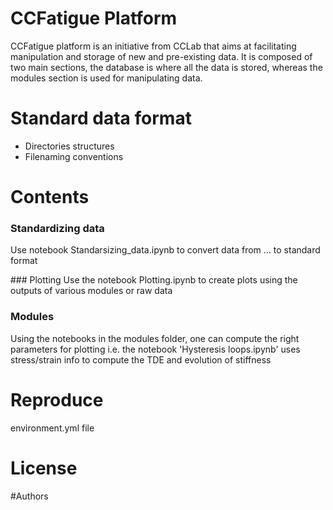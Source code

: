 # CCFatigue Platform

CCFatigue platform is an initiative from CCLab that aims at facilitating manipulation and storage of new and pre-existing data. It is composed of two main sections, the database is where all the data is stored, whereas the modules section is used for manipulating data.

# Standard data format
- Directories structures
- Filenaming conventions

# Contents

### Standardizing data
Use notebook Standarsizing_data.ipynb to convert data from ... to standard format


### Plotting
Use the notebook Plotting.ipynb to create plots using the outputs of various modules or raw data

### Modules
Using the notebooks in the modules folder, one can compute the right parameters for plotting i.e. the notebook 'Hysteresis loops.ipynb' uses stress/strain info to compute the TDE and evolution of stiffness



# Reproduce

environment.yml file 

# License

#Authors

